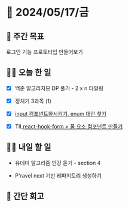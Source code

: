 # 📅 2024/05/17/금

## 🚀 주간 목표

로그인 기능 프로토타입 만들어보기

## 💪🏻 오늘 한 일

- [x] 백준 알고리지므 DP 풀기 - 2 x n 타일링

- [x] 정처기 3과목 (1)

- [x] [input 컴포넌트화시키기, enum 대안 찾기](https://github.com/sukyung6999/practice-react/commit/d79df9317c730e379224b01f3377cf59019423f7)

- [x] TIL[react-hook-form > 폼 요소 컴포넌트 만들기](https://velog.io/@oaksusu/Fend-react-hook-form-%EC%BB%B4%ED%8F%AC%EB%84%8C%ED%8A%B8-%EB%A7%8C%EB%93%A4%EA%B8%B0)


## 🫵🏻 내일 할 일

- 유데미 알고리즘 인강 듣기 - section 4

- P'ravel next 기반 레파지토리 생성하기


## 👀 간단 회고
